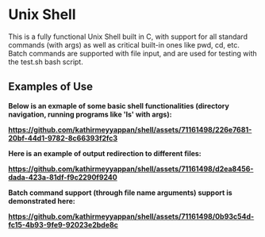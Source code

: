 # Unix Shell

This is a fully functional Unix Shell built in C, with support for all standard commands (with args) as well as critical built-in ones like pwd, cd, etc. Batch commands are supported with file input, and are used for testing with the test.sh bash script.

## Examples of Use
<b>
  
Below is an exmaple of some basic shell functionalities (directory navigation, running programs like 'ls' with args):

https://github.com/kathirmeyyappan/shell/assets/71161498/226e7681-20bf-44d1-9782-8c66393f2fc3

Here is an example of output redirection to different files:

https://github.com/kathirmeyyappan/shell/assets/71161498/d2ea8456-dada-423a-81df-f9c2290f9240

Batch command support (through file name arguments) support is demonstrated here:

https://github.com/kathirmeyyappan/shell/assets/71161498/0b93c54d-fc15-4b93-9fe9-92023e2bde8c

</b>

